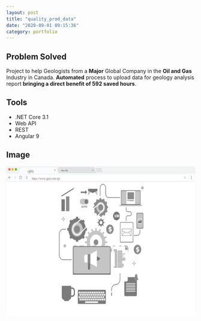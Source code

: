 ```yaml
---
layout: post
title: "quality_prod_data"
date: "2020-09-01 09:15:36"
category: portfolio
---
```


## Problem Solved
Project to help Geologists from a **Major** Global Company in the **Oil and Gas** Industry in Canada. **Automated** process to upload data for geology analysis report **bringing a direct benefit of 592 saved hours**.

## Tools
- .NET Core 3.1
- Web API
- REST
- Angular 9

## Image

<img src="../images/quality_prod_data.png" alt="quality_prod_data" height="400">
